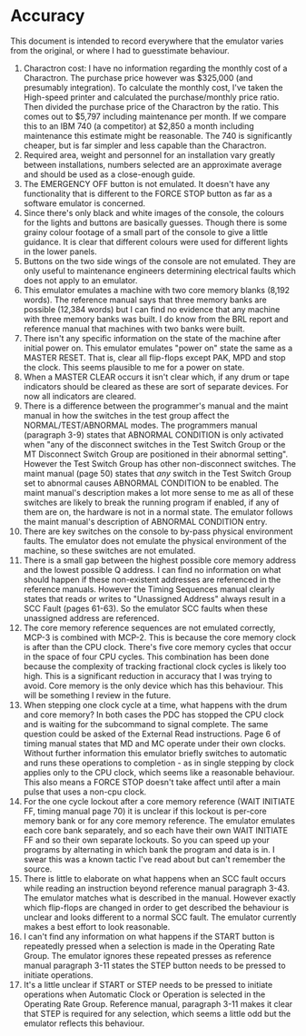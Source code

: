 ﻿# Accuracy

This document is intended to record everywhere that the emulator varies from the original, or where I had to guesstimate behaviour.

1. Charactron cost: I have no information regarding the monthly cost of a Charactron. The purchase price however was $325,000 (and presumably integration). To calculate the monthly cost, I've taken the High-speed printer and calculated the purchase/monthly price ratio. Then divided the purchase price of the Charactron by the ratio. This comes out to $5,797 including maintenance per month. If we compare this to an IBM 740 (a competitor) at $2,850 a month including maintenance this estimate might be reasonable. The 740 is significantly cheaper, but is far simpler and less capable than the Charactron.
2. Required area, weight and personnel for an installation vary greatly between installations, numbers selected are an approximate average and should be used as a close-enough guide.
1. The EMERGENCY OFF button is not emulated. It doesn't have any functionality that is different to the FORCE STOP button as far as a software emulator is concerned.
1. Since there's only black and white images of the console, the colours for the lights and buttons are basically guesses. Though there is some grainy colour footage of a small part of the console to give a little guidance. It is clear that different colours were used for different lights in the lower panels.
1. Buttons on the two side wings of the console are not emulated. They are only useful to maintenance engineers determining electrical faults which does not apply to an emulator.
1. This emulator emulates a machine with two core memory blanks (8,192 words). The reference manual says that three memory banks are possible (12,384 words) but I can find no evidence that any machine with three memory banks was built. I do know from the BRL report and reference manual that machines with two banks were built.
1. There isn't any specific information on the state of the machine after initial power on. This emulator emulates "power on" state the same as a MASTER RESET. That is, clear all flip-flops except PAK, MPD and stop the clock. This seems plausible to me for a power on state.
1. When a MASTER CLEAR occurs it isn't clear which, if any drum or tape indicators should be cleared as these are sort of separate devices. For now all indicators are cleared.
1. There is a difference between the programmer's manual and the maint manual in how the switches in the test group affect the NORMAL/TEST/ABNORMAL modes. The programmers manual (paragraph 3-9) states that ABNORMAL CONDITION is only activated when "any of the disconnect switches in the Test Switch Group or the MT Disconnect Switch Group are positioned in their abnormal setting". However the Test Switch Group has other non-disconnect switches. The maint manual (page 50) states that *any* switch in the Test Switch Group set to abnormal causes ABNORMAL CONDITION to be enabled. The maint manual's description makes a lot more sense to me as all of these switches are likely to break the running program if enabled, if any of them are on, the hardware is not in a normal state. The emulator follows the maint manual's description of ABNORMAL CONDITION entry.
1. There are key switches on the console to by-pass physical environment faults. The emulator does not emulate the physical environment of the machine, so these switches are not emulated.
1. There is a small gap between the highest possible core memory address and the lowest possible Q address. I can find no information on what should happen if these non-existent addresses are referenced in the reference manuals. However the Timing Sequences manual clearly states that reads or writes to "Unassigned Address" always result in a SCC Fault (pages 61-63). So the emulator SCC faults when these unassigned address are referenced.
1. The core memory reference sequences are not emulated correctly, MCP-3 is combined with MCP-2. This is because the core memory clock is after than the CPU clock. There's five core memory cycles that occur in the space of four CPU cycles. This combination has been done because the complexity of tracking fractional clock cycles is likely too high. This is a significant reduction in accuracy that I was trying to avoid. Core memory is the only device which has this behaviour. This will be something I review in the future.
1. When stepping one clock cycle at a time, what happens with the drum and core memory? In both cases the PDC has stopped the CPU clock and is waiting for the subcommand to signal complete. The same question could be asked of the External Read instructions. Page 6 of timing manual states that MD and MC operate under their own clocks. Without further information this emulator briefly switches to automatic and runs these operations to completion - as in single stepping by clock applies only to the CPU clock, which seems like a reasonable behaviour. This also means a FORCE STOP doesn't take affect until after a main pulse that uses a non-cpu clock.
1. For the one cycle lockout after a core memory reference (WAIT INITIATE FF, timing manual page 70) it is unclear if this lockout is per-core memory bank or for any core memory reference. The emulator emulates each core bank separately, and so each have their own WAIT INITIATE FF and so their own separate lockouts. So you can speed up your programs by alternating in which bank the program and data is in. I swear this was a known tactic I've read about but can't remember the source.
1. There is little to elaborate on what happens when an SCC fault occurs while reading an instruction beyond reference manual paragraph 3-43. The emulator matches what is described in the manual. However exactly which flip-flops are changed in order to get described the behaviour is unclear and looks different to a normal SCC fault. The emulator currently makes a best effort to look reasonable.
1. I can't find any information on what happens if the START button is repeatedly pressed when a selection is made in the Operating Rate Group. The emulator ignores these repeated presses as reference manual paragraph 3-11 states the STEP button needs to be pressed to initiate operations.
1. It's a little unclear if START or STEP needs to be pressed to initiate operations when Automatic Clock or Operation is selected in the Operating Rate Group. Reference manual, paragraph 3-11 makes it clear that STEP is required for any selection, which seems a little odd but the emulator reflects this behaviour.